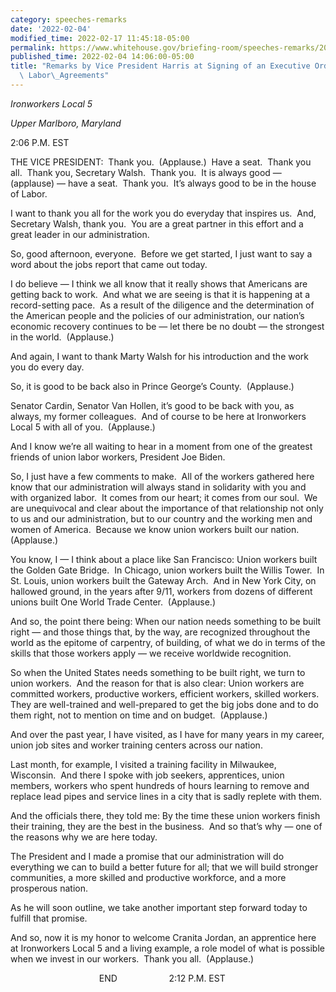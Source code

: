 ```yaml
---
category: speeches-remarks
date: '2022-02-04'
modified_time: 2022-02-17 11:45:18-05:00
permalink: https://www.whitehouse.gov/briefing-room/speeches-remarks/2022/02/04/remarks-by-vice-president-harris-at-signing-of-an-executive-order-on-project-labor-agreements/
published_time: 2022-02-04 14:06:00-05:00
title: "Remarks by Vice President Harris at Signing of an Executive Order on Project\
  \ Labor\_Agreements"
---
```

 
*Ironworkers Local 5*

*Upper Marlboro, Maryland*

2:06 P.M. EST

THE VICE PRESIDENT:  Thank you.  (Applause.)  Have a seat.  Thank you
all.  Thank you, Secretary Walsh.  Thank you.  It is always good —
(applause) — have a seat.  Thank you.  It’s always good to be in the
house of Labor. 

I want to thank you all for the work you do everyday that inspires us. 
And, Secretary Walsh, thank you.  You are a great partner in this effort
and a great leader in our administration.

So, good afternoon, everyone.  Before we get started, I just want to say
a word about the jobs report that came out today. 

I do believe — I think we all know that it really shows that Americans
are getting back to work.  And what we are seeing is that it is
happening at a record-setting pace.  As a result of the diligence and
the determination of the American people and the policies of our
administration, our nation’s economic recovery continues to be — let
there be no doubt — the strongest in the world.  (Applause.) 

And again, I want to thank Marty Walsh for his introduction and the work
you do every day. 

So, it is good to be back also in Prince George’s County.  (Applause.)

Senator Cardin, Senator Van Hollen, it’s good to be back with you, as
always, my former colleagues.  And of course to be here at Ironworkers
Local 5 with all of you.  (Applause.)

And I know we’re all waiting to hear in a moment from one of the
greatest friends of union labor workers, President Joe Biden.

So, I just have a few comments to make.  All of the workers gathered
here know that our administration will always stand in solidarity with
you and with organized labor.  It comes from our heart; it comes from
our soul.  We are unequivocal and clear about the importance of that
relationship not only to us and our administration, but to our country
and the working men and women of America.  Because we know union workers
built our nation.  (Applause.)   

You know, I — I think about a place like San Francisco: Union workers
built the Golden Gate Bridge.  In Chicago, union workers built the
Willis Tower.  In St. Louis, union workers built the Gateway Arch.  And
in New York City, on hallowed ground, in the years after 9/11, workers
from dozens of different unions built One World Trade Center. 
(Applause.)   

And so, the point there being: When our nation needs something to be
built right — and those things that, by the way, are recognized
throughout the world as the epitome of carpentry, of building, of what
we do in terms of the skills that those workers apply — we receive
worldwide recognition.

So when the United States needs something to be built right, we turn to
union workers.  And the reason for that is also clear: Union workers are
committed workers, productive workers, efficient workers, skilled
workers.  They are well-trained and well-prepared to get the big jobs
done and to do them right, not to mention on time and on budget. 
(Applause.)

And over the past year, I have visited, as I have for many years in my
career, union job sites and worker training centers across our nation.

Last month, for example, I visited a training facility in Milwaukee,
Wisconsin.  And there I spoke with job seekers, apprentices, union
members, workers who spent hundreds of hours learning to remove and
replace lead pipes and service lines in a city that is sadly replete
with them.  
  
And the officials there, they told me: By the time these union workers
finish their training, they are the best in the business.  And so that’s
why — one of the reasons why we are here today.

The President and I made a promise that our administration will do
everything we can to build a better future for all; that we will build
stronger communities, a more skilled and productive workforce, and a
more prosperous nation.

As he will soon outline, we take another important step forward today to
fulfill that promise.

And so, now it is my honor to welcome Cranita Jordan, an apprentice here
at Ironworkers Local 5 and a living example, a role model of what is
possible when we invest in our workers.  Thank you all.  (Applause.)    
  
                                    END                     2:12 P.M.
EST
